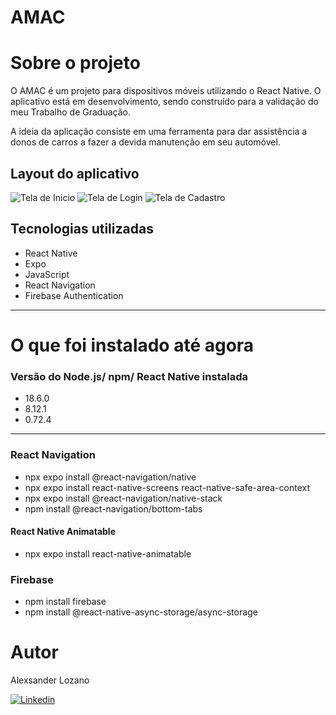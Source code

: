 # AMAC

# Sobre o projeto

O AMAC é um projeto para dispositivos móveis utilizando o React Native. O aplicativo está em desenvolvimento, sendo construído para a validação do meu Trabalho de Graduação.

A ideia da aplicação consiste em uma ferramenta para dar assistência a donos de carros a fazer a devida manutenção em seu automóvel.

## Layout do aplicativo
![Tela de Inicio](https://github.com/AlexLzn03/appAMAC/blob/main/src/assets/TelaInicio.png)
![Tela de Login](https://github.com/AlexLzn03/appAMAC/blob/main/src/assets/TelaLogin.png)
![Tela de Cadastro](https://github.com/AlexLzn03/appAMAC/blob/main/src/assets/TelaDeCadastro.png)

## Tecnologias utilizadas
- React Native
- Expo
- JavaScript
- React Navigation
- Firebase Authentication
---
# O que foi instalado até agora
### Versão do Node.js/ npm/ React Native instalada
- 18.6.0
- 8.12.1
- 0.72.4
---
### React Navigation 
- npx expo install @react-navigation/native
- npx expo install react-native-screens react-native-safe-area-context
- npx expo install @react-navigation/native-stack
- npm install @react-navigation/bottom-tabs

#### React Native Animatable
- npx expo install react-native-animatable

### Firebase
- npm install firebase
- npm install @react-native-async-storage/async-storage

# Autor

Alexsander Lozano  

[![Linkedin](https://img.shields.io/badge/LinkedIn-0077B5?style=for-the-badge&logo=linkedin&logoColor=white)](https://www.linkedin.com/in/alexsander-lozano-673088266/)